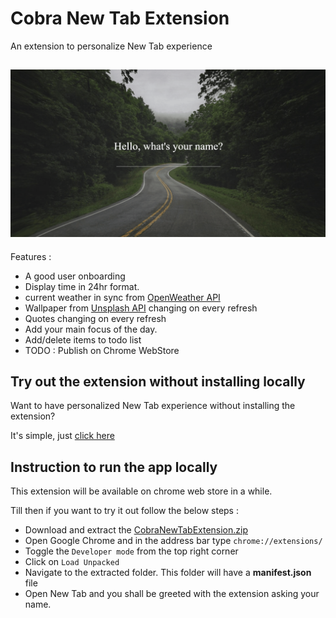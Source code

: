 # Cobra New Tab Extension

An extension to personalize New Tab experience

## ![Cobra new tab extension gif](./showcase.gif)

Features :

- A good user onboarding
- Display time in 24hr format.
- current weather in sync from [OpenWeather API](https://openweathermap.org/)
- Wallpaper from [Unsplash API](https://api.unsplash.com/) changing on every refresh
- Quotes changing on every refresh
- Add your main focus of the day.
- Add/delete items to todo list
- TODO : Publish on Chrome WebStore

## Try out the extension without installing locally

Want to have personalized New Tab experience without installing the extension?

It's simple, just [click here](https://cobra-chrome-extension.netlify.app/)

## Instruction to run the app locally

This extension will be available on chrome web store in a while.

Till then if you want to try it out follow the below steps :

- Download and extract the [CobraNewTabExtension.zip](https://drive.google.com/drive/folders/1CK17bRej33XGwQ6MeUaNqCvSXI6x2VQB)
- Open Google Chrome and in the address bar type `chrome://extensions/`
- Toggle the `Developer mode` from the top right corner
- Click on `Load Unpacked`
- Navigate to the extracted folder. This folder will have a **manifest.json** file
- Open New Tab and you shall be greeted with the extension asking your name.
